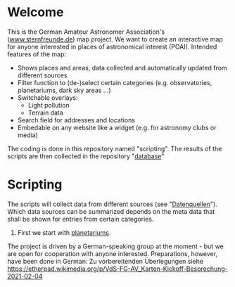 # Welcome 

This is the German Amateur Astronomer Association's (www.sternfreunde.de) map project. We want to create an interactive map for anyone interested in places of astronomical interest (POAI). Intended features of the map:

* Shows places and areas, data collected and automatically updated from different sources
* Filter function to (de-)select certain categories (e.g. observatories, planetariums, dark sky areas …)
* Switchable overlays:
  * Light pollution
  * Terrain data
* Search field for addresses and locations 
* Embedable on any website like a widget (e.g. for astronomy clubs or media)

The coding is done in this repository named "scripting". The results of the scripts are then collected in the repository "[database](https://github.com/astronomieatlas-deutschland/database)"

# Scripting
The scripts will collect data from different sources (see "[Datenquellen](https://github.com/astronomieatlas-deutschland/scripting/blob/main/Datenquellen.ods)"). Which data sources can be summarized depends on the meta data that shall be shown for entries from certain categories.

1. First we start with [planetariums](https://github.com/astronomieatlas-deutschland/scripting/blob/main/AstronomyDatabaseWriter/astrodbwriter/crawler/gdp.py). 

The project is driven by a German-speaking group at the moment - but we are open for cooperation with anyone interested. Preparations, however, have been done in German: Zu vorbereitenden Überlegungen siehe https://etherpad.wikimedia.org/p/VdS-FG-AV_Karten-Kickoff-Besprechung-2021-02-04
